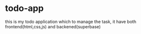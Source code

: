 # todo-app
this is my todo application which to manage the task, it have both frontend(html,css,js) and backened(superbase)
